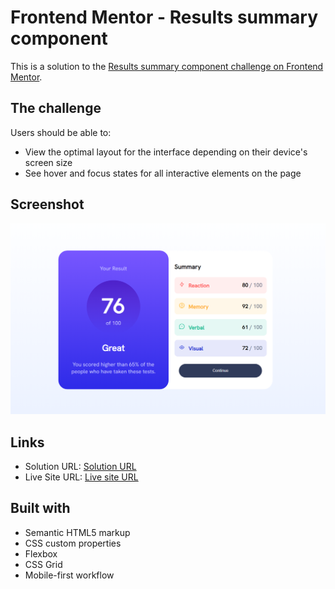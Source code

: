 # Frontend Mentor - Results summary component
This is a solution to the [Results summary component challenge on Frontend Mentor](https://www.frontendmentor.io/challenges/results-summary-component-CE_K6s0maV).


## The challenge

Users should be able to:

- View the optimal layout for the interface depending on their device's screen size
- See hover and focus states for all interactive elements on the page

## Screenshot

![Result summary](image.png)

## Links

- Solution URL: [Solution URL](https://github.com/Kanakjyoti/Result-summary-template.git)
- Live Site URL: [Live site URL](https://kanakjyoti.github.io/Result-summary-template/)


## Built with

- Semantic HTML5 markup
- CSS custom properties
- Flexbox
- CSS Grid
- Mobile-first workflow
